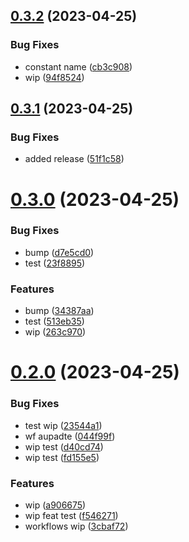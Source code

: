 ## [0.3.2](https://github.com/codingkwazii/nx-react-actions/compare/v0.3.1...v0.3.2) (2023-04-25)


### Bug Fixes

* constant name ([cb3c908](https://github.com/codingkwazii/nx-react-actions/commit/cb3c908f7256c85780a338aa54f2151a0d3bf887))
* wip ([94f8524](https://github.com/codingkwazii/nx-react-actions/commit/94f8524ea83345b95710c2cf11fc9e94fc1498bf))



## [0.3.1](https://github.com/codingkwazii/nx-react-actions/compare/v0.3.0...v0.3.1) (2023-04-25)


### Bug Fixes

* added release ([51f1c58](https://github.com/codingkwazii/nx-react-actions/commit/51f1c58b78901cde9646fef42c95b4cb17398ab6))



# [0.3.0](https://github.com/codingkwazii/nx-react-actions/compare/v0.2.0...v0.3.0) (2023-04-25)


### Bug Fixes

* bump ([d7e5cd0](https://github.com/codingkwazii/nx-react-actions/commit/d7e5cd048b74cc7586c03a3d2ab9297873985fcd))
* test ([23f8895](https://github.com/codingkwazii/nx-react-actions/commit/23f8895b6940121af0c30493bb3b60d2b7313d3f))


### Features

* bump ([34387aa](https://github.com/codingkwazii/nx-react-actions/commit/34387aa9596c6ebde31c60b7ddd72dc119222099))
* test ([513eb35](https://github.com/codingkwazii/nx-react-actions/commit/513eb35da1d9d2b1f98ba9e5166ada121a5c7b50))
* wip ([263c970](https://github.com/codingkwazii/nx-react-actions/commit/263c970d860d6ad01997f9ad149d8b9a6e0d59dd))



# [0.2.0](https://github.com/codingkwazii/nx-react-actions/compare/fd155e5fc18c261f4697740bdb547a69a439b37d...v0.2.0) (2023-04-25)


### Bug Fixes

* test wip ([23544a1](https://github.com/codingkwazii/nx-react-actions/commit/23544a1d4dae011e4d35214cc55aa028d69002b2))
* wf aupadte ([044f99f](https://github.com/codingkwazii/nx-react-actions/commit/044f99f5561583f5905170a7d9b22704a8b095ee))
* wip test ([d40cd74](https://github.com/codingkwazii/nx-react-actions/commit/d40cd743e0a1db0369a99b6acb13fc44fd238d27))
* wip test ([fd155e5](https://github.com/codingkwazii/nx-react-actions/commit/fd155e5fc18c261f4697740bdb547a69a439b37d))


### Features

* wip ([a906675](https://github.com/codingkwazii/nx-react-actions/commit/a9066755ed307a8b61c20c746b6881dc62f59ea2))
* wip feat test ([f546271](https://github.com/codingkwazii/nx-react-actions/commit/f546271de433bae68440b8b60b283ba8621dd362))
* workflows wip ([3cbaf72](https://github.com/codingkwazii/nx-react-actions/commit/3cbaf72140d10e209fcb7b9707ca01b52038208e))



